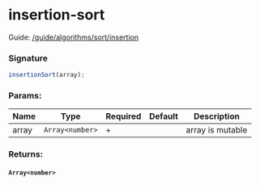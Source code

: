 # insertion-sort

Guide: [/guide/algorithms/sort/insertion](/guide/algorithms/sort/insertion)

### Signature

```ts
insertionSort(array);
```

### Params:

| Name  | Type            | Required | Default | Description      |
|-------|-----------------|----------|---------|------------------|
| array | `Array<number>` | +        |         | array is mutable |

### Returns:

#### `Array<number>`

<br>

